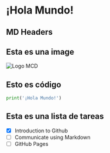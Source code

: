 # ¡Hola Mundo!
## MD Headers

## Esta es una image
![Logo MCD](https://mcd.unison.mx/wp-content/themes/awaken/img/logo_mcd.png)

## Esto es código
```python
print('¡Hola Mundo!')
```

## Esta es una lista de tareas
- [x] Introduction to Github 
- [ ] Communicate using Markdown
- [ ] GitHub Pages
